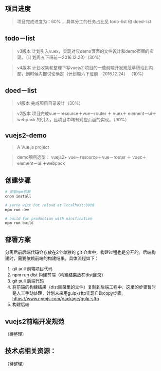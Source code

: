 ## 项目进度
>  项目完成进度为：60% ，具体分工的任务占比见 todo-list 和 doed-list

## todo－list
>  v3版本 计划引入vuex，实现对应demo页面的文件设计和demo页面的实现。（计划周五下班前－2016.12.23）（30%）

>  v4版本 计划收集和整理下写vuejs2 项目的一些前端开发规范草稿给到内部，到时候内部讨论确定（计划周六下班前－2016.12.24） （10%）

## doed－list
>  v1版本 完成项目目录设计（30%）

>  v2版本 项目完成vue－resource＋vue－router ＋ vuex＋ element－ui＋webpack 的引入，且项目中均有对应页面的实现。（30%）


## vuejs2-demo
> A Vue.js project

> demo项目选型： vuejs2+ vue－resource＋vue－router ＋ vuex＋ element－ui ＋webpack


## 创建步骤
``` bash
# 安装npm依赖
cnpm install

# serve with hot reload at localhost:8080
npm run dev

# build for production with minification
npm run build

```
## 部署方案
分离后前后端代码会存放在2个单独的 git 仓库中，构建过程也是分开的。后端构建时，需要依赖前端的构建结果。具体流程如下：

1. git pull 前端项目代码
2. npm run dist 构建前端（构建结果放在dist目录）
3. git pull 后端代码
4. 将前端的构建结果（dist目录里的文件）复制到后端工程中，这里的步骤暂时是人工手动处理，计划未来用gulp-sftp实现自动copy步骤, https://www.npmjs.com/package/gulp-sftp
5. 构建后端

## vuejs2前端开发规范
（待整理）

## 技术点相关资源：
（待整理）

